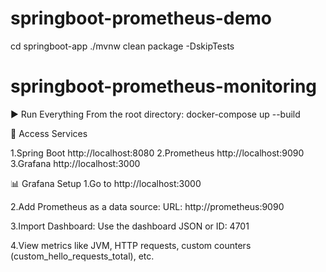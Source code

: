 # springboot-prometheus-demo
cd springboot-app
./mvnw clean package -DskipTests

# springboot-prometheus-monitoring

▶️ Run Everything
From the root directory:
docker-compose up --build

🔗 Access Services

1.Spring Boot	http://localhost:8080
2.Prometheus	http://localhost:9090
3.Grafana	http://localhost:3000	

📊 Grafana Setup
1.Go to http://localhost:3000

2.Add Prometheus as a data source:
URL: http://prometheus:9090

3.Import Dashboard:
Use the dashboard JSON or ID: 4701

4.View metrics like JVM, HTTP requests, custom counters (custom_hello_requests_total), etc.